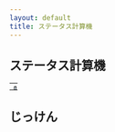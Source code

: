 ```yaml
---
layout: default
title: ステータス計算機
---
```


## ステータス計算機

<style>
<!--
@page
  {margin:.75in .7in .75in .7in;}
.style0
  {text-align:general;
  vertical-align:bottom;
  white-space:nowrap;
  color:black;
  font-size:12.0pt;
  font-weight:400;
  font-style:normal;
  text-decoration:none;
  font-family:"ＭＳ Ｐゴシック";
  border:none;}
td
  {padding-top:1px;
  padding-right:1px;
  padding-left:1px;
  color:black;
  font-size:12.0pt;
  font-weight:400;
  font-style:normal;
  text-decoration:none;
  font-family:"ＭＳ Ｐゴシック";
  text-align:general;
  vertical-align:bottom;
  border:none;
  white-space:nowrap;}
.xl65
  {color:black;
  font-size:11.0pt;}
.xl66
  {border:.5pt solid black;
  background:#DDEBF7;}
.xl67
  {border:.5pt solid black;
  background:#E2EFDA;}
.xl68
  {border:.5pt solid black;
  background:#FFF2CC;}
.xl69
  {border:.5pt solid black;
  background:#FCE4D6;}
.xl70
  {border:.5pt solid black;
  background:#D9E1F2;}
.xl71
  {border:.5pt solid black;
  background:#D9D9D9;}
.xl72
  {border-top:.5pt solid black;
  border-right:.5pt solid black;
  border-bottom:.5pt solid black;
  border-left:none;
  background:#FFF2CC;}
.xl73
  {text-align:center;
  border:.5pt solid black;
  background:#D9D9D9;}
.xl74
  {border-top:.5pt solid black;
  border-right:.5pt solid black;
  border-bottom:.5pt solid black;
  border-left:none;
  background:#D9D9D9;}
.xl75
  {border-top:.5pt solid black;
  border-right:.5pt solid black;
  border-bottom:.5pt solid black;
  border-left:none;
  background:#FCE4D6;}
.xl76
  {border-top:.5pt solid black;
  border-right:.5pt solid black;
  border-bottom:.5pt solid black;
  border-left:none;
  background:#E2EFDA;}
.xl77
  {border-top:.5pt solid black;
  border-right:.5pt solid black;
  border-bottom:.5pt solid black;
  border-left:none;
  background:#D9E1F2;}
.xl78
  {border-top:.5pt solid black;
  border-right:.5pt solid black;
  border-bottom:.5pt solid black;
  border-left:none;
  background:#DDEBF7;}
.xl79
  {border-top:none;
  border-right:.5pt solid black;
  border-bottom:.5pt solid black;
  border-left:.5pt solid black;
  background:#E2EFDA;}
.xl80
  {border-top:.5pt solid black;
  border-right:none;
  border-bottom:.5pt solid black;
  border-left:.5pt solid black;
  background:#D9D9D9;}
.xl81
  {border-top:.5pt solid black;
  border-right:.5pt solid black;
  border-bottom:none;
  border-left:.5pt solid black;
  background:#D9D9D9;}
.xl82
  {border:.5pt solid black;}
.xl83
  {vertical-align:middle;
  border:.5pt solid black;
  background:#D9D9D9;}
.xl84
  {font-size:11.0pt;}
.xl85
  {border-top:.5pt solid black;
  border-right:none;
  border-bottom:.5pt solid black;
  border-left:.5pt solid black;
  background:#DDEBF7;}
.xl86
  {border-top:.5pt solid black;
  border-right:none;
  border-bottom:.5pt solid black;
  border-left:none;
  background:#DDEBF7;}
.xl87
  {border-top:.5pt solid black;
  border-right:none;
  border-bottom:.5pt solid black;
  border-left:.5pt solid black;
  background:#E2EFDA;}
.xl88
  {border-top:.5pt solid black;
  border-right:none;
  border-bottom:.5pt solid black;
  border-left:none;
  background:#E2EFDA;}
.xl89
  {border-top:none;
  border-right:.5pt solid black;
  border-bottom:.5pt solid black;
  border-left:.5pt solid black;
  background:#D9D9D9;}
.xl90
  {vertical-align:middle;
  border-top:.5pt solid black;
  border-right:.5pt solid black;
  border-bottom:none;
  border-left:.5pt solid black;
  background:#D9D9D9;}
.xl91
  {vertical-align:middle;
  border-top:none;
  border-right:.5pt solid black;
  border-bottom:.5pt solid black;
  border-left:.5pt solid black;
  background:#D9D9D9;}
.xl92
  {vertical-align:middle;
  border:.5pt solid black;}
ruby
  {ruby-align:left;}
rt
  {color:windowtext;
  font-size:6.0pt;
  font-weight:400;
  font-style:normal;
  text-decoration:none;
  font-family:"ＭＳ Ｐゴシック";
  display:none;}
-->
</style>

<table>
 <tbody>
  <tr>
   <td></td>
   <td></td>
   <td></td>
   <td></td>
   <td></td>
   <td></td>
  </tr>
  <tr>
   <td></td>
   <td></td>
   <td></td>
   <td></td>
   <td class=xl66 align=right id='d0'></td>
   <td></td>
  </tr>
 </tbody>
</table>

## じっけん
